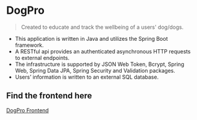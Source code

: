 
# DogPro
> Created to educate and track the wellbeing of a users' dog/dogs.
> 
* This application is written in Java and utilizes the Spring Boot framework. 
* A RESTful api provides an authenticated asynchronous HTTP requests to external endpoints.
* The infrastructure is supported by JSON Web Token, Bcrypt, Spring Web, Spring Data JPA, Spring Security and Validation packages. 
* Users’ information is written to an external SQL database.
>
## Find the frontend here
[DogPro Frontend](https://github.com/Tfauves/DogPro_Frontend)
